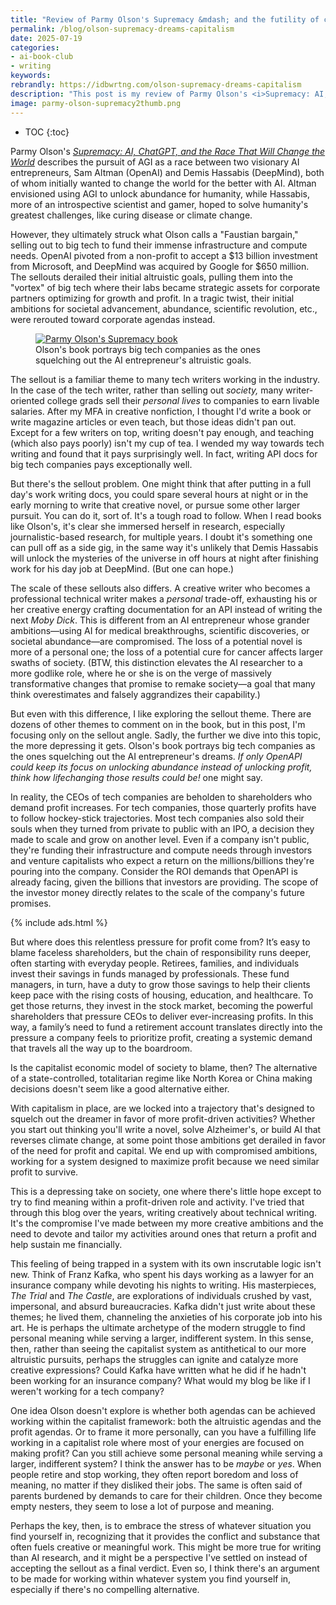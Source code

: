 ```yaml
---
title: "Review of Parmy Olson's Supremacy &mdash; and the futility of chasing non-capitalist dreams"
permalink: /blog/olson-supremacy-dreams-capitalism
date: 2025-07-19
categories:
- ai-book-club
- writing
keywords: 
rebrandly: https://idbwrtng.com/olson-supremacy-dreams-capitalism
description: "This post is my review of Parmy Olson's <i>Supremacy: AI, ChatGPT, and the Race That Will Change the World</i>. Among many possible AI topics, I focus on the sellout aspect of the book, comparing the AI entrepreneurs' sellouts to big tech to fund their massive compute needs to the sellout decisions that creative writers make to tech companies in exchange for liveable salaries."
image: parmy-olson-supremacy2thumb.png
---
```


* TOC
{:toc}

Parmy Olson's [*Supremacy: AI, ChatGPT, and the Race That Will Change the World*](https://www.amazon.com/Supremacy-ChatGPT-Race-Change-World/dp/1250337747) describes the pursuit of AGI as a race between two visionary AI entrepreneurs, Sam Altman (OpenAI) and Demis Hassabis (DeepMind), both of whom initially wanted to change the world for the better with AI. Altman envisioned using AGI to unlock abundance for humanity, while Hassabis, more of an introspective scientist and gamer, hoped to solve humanity's greatest challenges, like curing disease or climate change. 

However, they ultimately struck what Olson calls a "Faustian bargain," selling out to big tech to fund their immense infrastructure and compute needs. OpenAI pivoted from a non-profit to accept a $13 billion investment from Microsoft, and DeepMind was acquired by Google for $650 million. The sellouts derailed their initial altruistic goals, pulling them into the "vortex" of big tech where their labs became strategic assets for corporate partners optimizing for growth and profit. In a tragic twist, their initial ambitions for societal advancement, abundance, scientific revolution, etc., were rerouted toward corporate agendas instead.

<figure><a href="https://www.amazon.com/Supremacy-ChatGPT-Race-Change-World/dp/1250337747/" target="_blank"><img style="max-width:300px" src="{{site.media}}/parmy-olson-supremacy2.png" alt="Parmy Olson's Supremacy book" /></a><figcaption>Olson's book portrays big tech companies as the ones squelching out the AI entrepreneur's altruistic goals.</figcaption></figure>

The sellout is a familiar theme to many tech writers working in the industry. In the case of the tech writer, rather than selling out *society,* many writer-oriented college grads sell their *personal lives* to companies to earn livable salaries. After my MFA in creative nonfiction, I thought I'd write a book or write magazine articles or even teach, but those ideas didn't pan out. Except for a few writers on top, writing doesn't pay enough, and teaching (which also pays poorly) isn't my cup of tea. I wended my way towards tech writing and found that it pays surprisingly well. In fact, writing API docs for big tech companies pays exceptionally well. 

But there's the sellout problem. One might think that after putting in a full day's work writing docs, you could spare several hours at night or in the early morning to write that creative novel, or pursue some other larger pursuit. You can do it, sort of. It's a tough road to follow. When I read books like Olson's, it's clear she immersed herself in research, especially journalistic-based research, for multiple years. I doubt it's something one can pull off as a side gig, in the same way it's unlikely that Demis Hassabis will unlock the mysteries of the universe in off hours at night after finishing work for his day job at DeepMind. (But one can hope.)

The scale of these sellouts also differs. A creative writer who becomes a professional technical writer makes a *personal* trade-off, exhausting his or her creative energy crafting documentation for an API instead of writing the next *Moby Dick*. This is different from an AI entrepreneur whose grander ambitions&mdash;using AI for medical breakthroughs, scientific discoveries, or societal abundance&mdash;are compromised. The loss of a potential novel is more of a personal one; the loss of a potential cure for cancer affects larger swaths of society. (BTW, this distinction elevates the AI researcher to a more godlike role, where he or she is on the verge of massively transformative changes that promise to remake society&mdash;a goal that many think overestimates and falsely aggrandizes their capability.)

But even with this difference, I like exploring the sellout theme. There are dozens of other themes to comment on in the book, but in this post, I'm focusing only on the sellout angle. Sadly, the further we dive into this topic, the more depressing it gets. Olson's book portrays big tech companies as the ones squelching out the AI entrepreneur's dreams. *If only OpenAPI could keep its focus on unlocking abundance instead of unlocking profit, think how lifechanging those results could be!* one might say. 

In reality, the CEOs of tech companies are beholden to shareholders who demand profit increases. For tech companies, those quarterly profits have to follow hockey-stick trajectories. Most tech companies also sold their souls when they turned from private to public with an IPO, a decision they made to scale and grow on another level. Even if a company isn't public, they're funding their infrastructure and compute needs through investors and venture capitalists who expect a return on the millions/billions they're pouring into the company. Consider the ROI demands that OpenAPI is already facing, given the billions that investors are providing. The scope of the investor money directly relates to the scale of the company's future promises.

{% include ads.html %}

But where does this relentless pressure for profit come from? It’s easy to blame faceless shareholders, but the chain of responsibility runs deeper, often starting with everyday people. Retirees, families, and individuals invest their savings in funds managed by professionals. These fund managers, in turn, have a duty to grow those savings to help their clients keep pace with the rising costs of housing, education, and healthcare. To get those returns, they invest in the stock market, becoming the powerful shareholders that pressure CEOs to deliver ever-increasing profits. In this way, a family’s need to fund a retirement account translates directly into the pressure a company feels to prioritize profit, creating a systemic demand that travels all the way up to the boardroom.

Is the capitalist economic model of society to blame, then? The alternative of a state-controlled, totalitarian regime like North Korea or China making decisions doesn't seem like a good alternative either. 

With capitalism in place, are we locked into a trajectory that's designed to squelch out the dreamer in favor of more profit-driven activities? Whether you start out thinking you'll write a novel, solve Alzheimer's, or build AI that reverses climate change, at some point those ambitions get derailed in favor of the need for profit and capital. We end up with compromised ambitions, working for a system designed to maximize profit because we need similar profit to survive.

This is a depressing take on society, one where there's little hope except to try to find meaning within a profit-driven role and activity. I've tried that through this blog over the years, writing creatively about technical writing. It's the compromise I've made between my more creative ambitions and the need to devote and tailor my activities around ones that return a profit and help sustain me financially.

This feeling of being trapped in a system with its own inscrutable logic isn't new. Think of Franz Kafka, who spent his days working as a lawyer for an insurance company while devoting his nights to writing. His masterpieces, *The Trial* and *The Castle*, are explorations of individuals crushed by vast, impersonal, and absurd bureaucracies. Kafka didn't just write about these themes; he lived them, channeling the anxieties of his corporate job into his art. He is perhaps the ultimate archetype of the modern struggle to find personal meaning while serving a larger, indifferent system. In this sense, then, rather than seeing the capitalist system as antithetical to our more altruistic pursuits, perhaps the struggles can ignite and catalyze more creative expressions? Could Kafka have written what he did if he hadn't been working for an insurance company? What would my blog be like if I weren't working for a tech company?

One idea Olson doesn't explore is whether both agendas can be achieved working within the capitalist framework: both the altruistic agendas and the profit agendas. Or to frame it more personally, can you have a fulfilling life working in a capitalist role where most of your energies are focused on making profit? Can you still achieve some personal meaning while serving a larger, indifferent system? I think the answer has to be *maybe* or *yes*. When people retire and stop working, they often report boredom and loss of meaning, no matter if they disliked their jobs. The same is often said of parents burdened by demands to care for their children. Once they become empty nesters, they seem to lose a lot of purpose and meaning.

Perhaps the key, then, is to embrace the stress of whatever situation you find yourself in, recognizing that it provides the conflict and substance that often fuels creative or meaningful work. This might be more true for writing than AI research, and it might be a perspective I've settled on instead of accepting the sellout as a final verdict. Even so, I think there's an argument to be made for working within whatever system you find yourself in, especially if there's no compelling alternative.